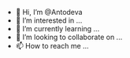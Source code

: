 - 👋 Hi, I’m @Antodeva
- 👀 I’m interested in ...
- 🌱 I’m currently learning ...
- 💞️ I’m looking to collaborate on ...
- 📫 How to reach me ...

<!---
Antodeva/Antodeva is a ✨ special ✨ repository because its `README.md` (this file) appears on your GitHub profile.
You can click the Preview link to take a look at your changes.
--->
